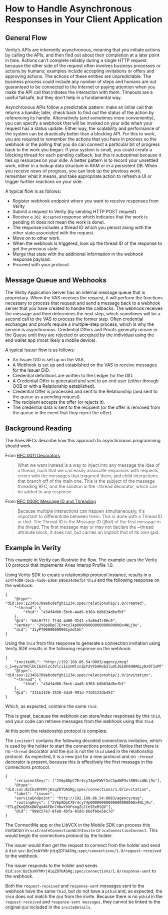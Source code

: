# How to Handle Asynchronous Responses in Your Client Application

## General Flow
Verity’s APIs are inherently asynchronous, meaning that you initiate actions by calling the APIs, and then find out about their completion at a later point in time. Actions can’t complete reliably during a single HTTP request because the other side of the request often involves business processes or actions by humans; examples include accepting invitations or offers and approving actions. The actions of these entities are unpredictable. The business process could include any number of steps and humans are not guaranteed to be connected to the Internet or paying attention when you make the API call that initiates the interaction with them. Timeouts are a useful failsafe, but they don’t help in a fundamental way.

Asynchronous APIs follow a predictable pattern: make an initial call that returns a handle; later, check back to find out the status of the action by referencing its handle. Alternatively (and sometimes more conveniently), you can specify a webhook that will be invoked on your side when your request has a status update. Either way, the scalability and performance of the system can be drastically better than a blocking API. For this to work, you are required to remember the actions that you have in process so the webhook or the polling that you do can connect a particular bit of progress back to the work you began. If your system is small, you could create a blocking thread for each pending callback, but this is suboptimal because it ties up resources on your side. A better pattern is to record your unsettled work, either in a lookup data structure in RAM or in a persistent DB. When you receive news of progress, you can look up the previous work, remember what it means, and take appropriate action to refresh a UI or trigger further reactions on your side.

A typical flow is as follows:
* Register webhook endpoint where you want to receive responses from Verity
* Submit a request to Verity (by sending HTTP POST request)
* Receive a `202 Accepted` response which indicates that the work is pending (it does not mean the work is done).
* The response includes a thread ID which you persist along with the other state associated with the request.
* Move on to other work.
* When the webhook is triggered, look up the thread ID of the response to get the previous state.
* Merge that state with the additional information in the webhook response payload.
* Proceed with your protocol.

## Message Queue and Webhooks 
The Verity Application Server has an internal message queue that is proprietary. When the VAS receives the request, it will perform the functions necessary to process that request and send a message back to a webhook server that you have created to handle the callbacks. The webhook receives the message and then determines the next step, which sometimes will be a second call to the VAS to process the former step. Often credential exchanges and proofs require a multiple-step process, which is why the service is asynchronous. Credential Offers and Proofs generally remain in the Queue until they are rejected or accepted by the individual using the end wallet app (most likely a mobile device).

A typical Issuer flow is as follows:
* An Issuer DID is set up on the VAS.
* A Webhook is set up and established on the VAS to receive messages for the Issuer DID.
* Credential definitions are written to the Ledger for the DID.
* A Credential Offer is generated and sent to an end user (either through OOB or with a Relationship established).
* Credential Offer is processed and sent to the Relationship (and sent to the queue as a pending request).
* The recipient accepts the offer (or rejects it).
* The credential data is sent to the recipient (or the offer is removed from the queue in the event that they reject the offer). 

## Background Reading
The Aries RFCs describe how this approach to asynchronous programming should work.

From [RFC 0011 Decorators](https://github.com/hyperledger/aries-rfcs/blob/18c4f82990e83e82bd01551deb97206533f081da/concepts/0011-decorators/README.md)

> What we want instead is a way to inject into any message the idea of a thread, such that we can easily associate responses with requests, errors with the messages that triggered them, and child interactions that branch off of the main one. This is the subject of the message threading RFC, and the solution is the ~thread decorator, which can be added to any response

From [RFC 0008: Message ID and Threading](https://github.com/hyperledger/aries-rfcs/blob/18c4f82990e83e82bd01551deb97206533f081da/concepts/0008-message-id-and-threading/README.md)

> Because multiple interactions can happen simultaneously, it's important to differentiate between them. This is done with a Thread ID or thid.
> The Thread ID is the Message ID (@id) of the first message in the thread. The first message may or may not declare the ~thread attribute block; it does not, but carries an implicit thid of its own @id.

## Example in Verity
This example in Verity can illustrate the flow. The example uses the Verity 1.0 protocol that implements Aries Interop Profile 1.0.

Using Verity SDK to create a relationship protocol instance, results in a `a34f4d00-5bcb-4ad6-b368-b8b634d6efbf` `thid` and the following response on the webhook:

    {
    	"@type": "did:sov:123456789abcdefghi1234;spec/relationship/1.0/created",
    	"~thread": {
    		"thid": "a34f4d00-5bcb-4ad6-b368-b8b634d6efbf"
    	},
    	"@id": "b6c0f7ff-7fd4-4d00-9241-c3a0b47c86c0",
    	"verKey": "2V6p8DpC7Er4cy74p00000000000000000000x4NLj9u",
    	"did": "3iyPT00000000001ymd1Sh"
    }

Using the `thid` from this response to generate a connection invitation using Verity SDK results in the following response on the webhook:

    {
    	"inviteURL": "http://192.168.86.54:8083/agency/msg?c_i=eyJsYWJlbCI6Imlzc3VlciIsInNlcnZpY2VFbmRwb2ludCI6Imh0dHA6Ly8xOTIuMTY4Ljg2LjU0OjgwODMvYWdlbmN5L21zZyIsInJlY2lwaWVudEtleXMiOlsiMlY2cDhEcEM3RXI0Y3k3NHBlRldWZjVzQ1NwZFdQWHZ0OEI5Y3g0TkxqOXUiXSwicm91dGluZ0tleXMiOlsiMlY2cDhEcEM3RXI0Y3k3NHBlRldWZjVzQ1NwZFdQWHZ0OEI5Y3g0TkxqOXUiLCJFVExnWktlUUVLeEJXN2dYQTZGQm43bkJ3WWhYRm9vZ1pMQ0NuNUVlUlNRViJdLCJAdHlwZSI6ImRpZDpzb3Y6QnpDYnNOWWhNcmpIaXFaRFRVQVNIZztzcGVjL2Nvbm5lY3Rpb25zLzEuMC9pbnZpdGF0aW9uIiwiQGlkIjoiOTk4YzU3ZTctOGZlMC00YmZhLTgxZGQtNjZkZjY2ZTU2YzdkIn0=",
    	"@type": "did:sov:123456789abcdefghi1234;spec/relationship/1.0/invitation",
    	"~thread": {
    		"thid": "a34f4d00-5bcb-4ad6-b368-b8b634d6efbf"
    	},
    	"@id": "231b1426-1526-4da9-991d-77d5122db453"
    } 

Which, as expected, contains the same `thid`.

This is great, because the webhook can store/index responses by this `thid`, and your code can retrieve messages from the webhook using this `thid`.

At this point the relationship protocol is complete.

The `inviteUrl` contains the following decoded connections invitation, which is used by the holder to start the connections protocol. Notice that there is no `~thread` decorator and the `@id` is not the `thid` used in the relationship protocol. As expected, it is a new `@id` for a new protocol and no `~thread` decorator is present, because this is effectively the first message in the connections protocol.

    {
    	"recipientKeys": ["2V6p8DpC7Er4cy74peFWVf5sCSpdWPXvt8B9cx4NLj9u"],
    	"@type": "did:sov:BzCbsNYhMrjHiqZDTUASHg;spec/connections/1.0/invitation",
    	"label": "issuer",
    	"serviceEndpoint": "http://192.168.86.54:8083/agency/msg",
    	"routingKeys": ["2V6p8DpC7Er4cy74p00000000000000000000x4NLj9u", "ETLgZKeQEKxBW7gXA6FBn7nBwYhXFoogZLCCn5EeRSQV"],
    	"@id": "998c57e7-8fe0-4bfa-81dd-66df66e56c7d"
    }

The ConnectMe app or the LibVCX in the Mobile SDK can process this invitation in `vcxCreateConnectionWithInvite` or `vcxConnectionConnect`. This would begin the connections protocol by the holder.

The issuer would then get the request to connect from the holder and send a `did:sov:BzCbsNYhMrjHiqZDTUASHg;spec/connections/1.0/request-received` to the webhook.

The issuer responds to the holder and sends `did:sov:BzCbsNYhMrjHiqZDTUASHg;spec/connections/1.0/response-sent` to the webhook.

Both the `request-received` and `response-sent` messages sent to the webhook have the same `thid`, but do not have a `pthid` and, as expected, the `thid` does not match the `@id` from the invite. Because there is no `pthid` in the `request-received` and `response-sent messages`, they cannot be linked to the original `@id` included in the `inviteDetails`.